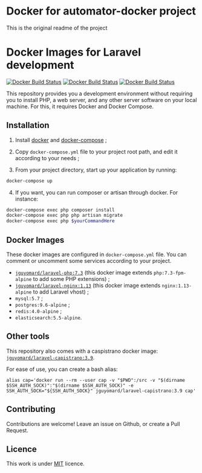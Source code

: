 # Docker for automator-docker project

This is the original readme of the project

# Docker Images for Laravel development
[![Docker Build Status](https://img.shields.io/docker/build/jguyomard/laravel-php.svg?style=flat-square)](https://hub.docker.com/r/jguyomard/laravel-php/)
[![Docker Build Status](https://img.shields.io/docker/build/jguyomard/laravel-nginx.svg?style=flat-square)](https://hub.docker.com/r/jguyomard/laravel-nginx/)
[![Docker Build Status](https://img.shields.io/docker/build/jguyomard/laravel-capistrano.svg?style=flat-square)](https://hub.docker.com/r/jguyomard/laravel-capistrano/)

This repository provides you a development environment without requiring you to install PHP, a web server, and any other server software on your local machine. For this, it requires Docker and Docker Compose.


## Installation

1. Install [docker](https://docs.docker.com/engine/installation/) and [docker-compose](https://docs.docker.com/compose/install/) ;

2. Copy `docker-compose.yml` file to your project root path, and edit it according to your needs ;

3. From your project directory, start up your application by running:

```sh
docker-compose up
```
4. If you want, you can run composer or artisan through docker. For instance:

```sh
docker-compose exec php composer install
docker-compose exec php php artisan migrate
docker-compose exec php $yourCommandHere
```


## Docker Images

These docker images are configured in `docker-compose.yml` file.
You can comment or uncomment some services according to your project.

* [`jguyomard/laravel-php:7.3`](https://hub.docker.com/r/jguyomard/laravel-php/) (this docker image extends `php:7.3-fpm-alpine` to add some PHP extensions) ;
* [`jguyomard/laravel-nginx:1.13`](https://hub.docker.com/r/jguyomard/laravel-nginx/) (this docker image extends `nginx:1.13-alpine` to add Laravel vhost) ;
* `mysql:5.7` ;
* `postgres:9.6-alpine` ;
* `redis:4.0-alpine` ;
* `elasticsearch:5.5-alpine`.


## Other tools

This repository also comes with a caspistrano docker image: [`jguyomard/laravel-capistrano:3.9`](https://hub.docker.com/r/jguyomard/laravel-capistrano/).

For ease of use, you can create a bash alias:

```
alias cap='docker run --rm --user cap -v "$PWD":/src -v "$(dirname $SSH_AUTH_SOCK)":"$(dirname $SSH_AUTH_SOCK)" -e SSH_AUTH_SOCK="${SSH_AUTH_SOCK}" jguyomard/laravel-capistrano:3.9 cap'
```


## Contributing

Contributions are welcome!
Leave an issue on Github, or create a Pull Request.


## Licence

This work is under [MIT](LICENCE) licence.
